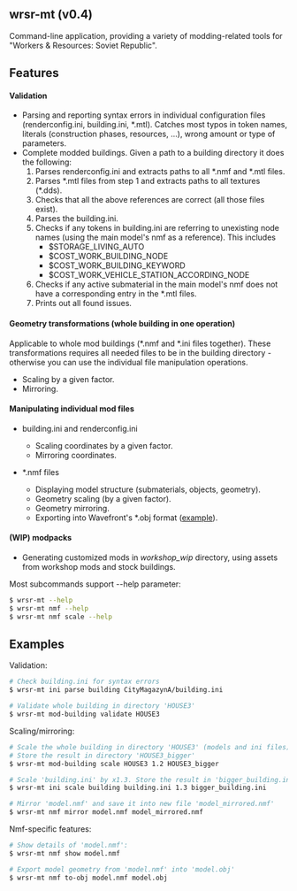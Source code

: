 ## wrsr-mt (v0.4)

Command-line application, providing a variety of modding-related tools for "Workers &amp; Resources: Soviet Republic".

## Features
 #### Validation
   - Parsing and reporting syntax errors in individual configuration files (renderconfig.ini, building.ini, \*.mtl). 
     Catches most typos in token names, literals (construction phases, resources, ...), wrong amount or type of parameters.
   - Complete modded buildings. Given a path to a building directory it does the following:
       1. Parses renderconfig.ini and extracts paths to all \*.nmf and \*.mtl files.
       2. Parses \*.mtl files from step 1 and extracts paths to all textures (\*.dds).
       3. Checks that all the above references are correct (all those files exist).
       4. Parses the building.ini.
       5. Checks if any tokens in building.ini are referring to unexisting node names (using the main model's nmf as a reference).
          This includes 
           - $STORAGE_LIVING_AUTO
           - $COST_WORK_BUILDING_NODE
           - $COST_WORK_BUILDING_KEYWORD
           - $COST_WORK_VEHICLE_STATION_ACCORDING_NODE
       6. Checks if any active submaterial in the main model's nmf does not have a corresponding entry in the *.mtl files.
       7. Prints out all found issues.

 #### Geometry transformations (whole building in one operation)
 Applicable to whole mod buildings (\*.nmf and \*.ini files together). These transformations requires all needed files to be in the building directory - otherwise you can use the individual file manipulation operations.
   - Scaling by a given factor.
   - Mirroring.

 #### Manipulating individual mod files

   - building.ini and renderconfig.ini
     - Scaling coordinates by a given factor.
     - Mirroring coordinates.

   - \*.nmf files
     - Displaying model structure (submaterials, objects, geometry).
     - Geometry scaling (by a given factor).
     - Geometry mirroring.
     - Exporting into Wavefront's \*.obj format ([example](https://www.youtube.com/watch?v=vJ6aN4iXCas)).
 
 #### (WIP) modpacks 
   - Generating customized mods in *workshop_wip* directory, using assets from workshop mods and stock buildings.



Most subcommands support --help parameter:

```bash
$ wrsr-mt --help
$ wrsr-mt nmf --help
$ wrsr-mt nmf scale --help
```


## Examples

Validation:

```bash
# Check building.ini for syntax errors
$ wrsr-mt ini parse building CityMagazynA/building.ini

# Validate whole building in directory 'HOUSE3'
$ wrsr-mt mod-building validate HOUSE3
```

Scaling/mirroring:

```bash
# Scale the whole building in directory 'HOUSE3' (models and ini files) by x1.2
# Store the result in directory 'HOUSE3_bigger'
$ wrsr-mt mod-building scale HOUSE3 1.2 HOUSE3_bigger

# Scale 'building.ini' by x1.3. Store the result in 'bigger_building.ini'
$ wrsr-mt ini scale building building.ini 1.3 bigger_building.ini

# Mirror 'model.nmf' and save it into new file 'model_mirrored.nmf'
$ wrsr-mt nmf mirror model.nmf model_mirrored.nmf
```

Nmf-specific features:

```bash
# Show details of 'model.nmf':
$ wrsr-mt nmf show model.nmf

# Export model geometry from 'model.nmf' into 'model.obj'
$ wrsr-mt nmf to-obj model.nmf model.obj
```
